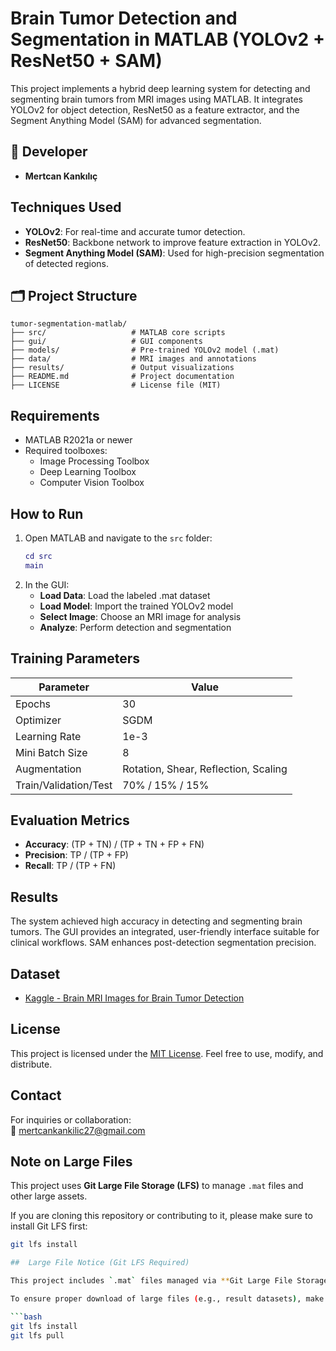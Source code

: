 # Brain Tumor Detection and Segmentation in MATLAB (YOLOv2 + ResNet50 + SAM)

This project implements a hybrid deep learning system for detecting and segmenting brain tumors from MRI images using MATLAB. It integrates YOLOv2 for object detection, ResNet50 as a feature extractor, and the Segment Anything Model (SAM) for advanced segmentation.

## 👤 Developer

- **Mertcan Kankılıç**

##  Techniques Used

- **YOLOv2**: For real-time and accurate tumor detection.
- **ResNet50**: Backbone network to improve feature extraction in YOLOv2.
- **Segment Anything Model (SAM)**: Used for high-precision segmentation of detected regions.

## 🗂 Project Structure

```
tumor-segmentation-matlab/
├── src/                   # MATLAB core scripts
├── gui/                   # GUI components
├── models/                # Pre-trained YOLOv2 model (.mat)
├── data/                  # MRI images and annotations
├── results/               # Output visualizations
├── README.md              # Project documentation
├── LICENSE                # License file (MIT)
```

##  Requirements

- MATLAB R2021a or newer
- Required toolboxes:
  - Image Processing Toolbox
  - Deep Learning Toolbox
  - Computer Vision Toolbox

##  How to Run

1. Open MATLAB and navigate to the `src` folder:
   ```matlab
   cd src
   main
   ```
2. In the GUI:
   - **Load Data**: Load the labeled .mat dataset
   - **Load Model**: Import the trained YOLOv2 model
   - **Select Image**: Choose an MRI image for analysis
   - **Analyze**: Perform detection and segmentation

##  Training Parameters

| Parameter                 | Value              |
|---------------------------|--------------------|
| Epochs                   | 30                 |
| Optimizer                | SGDM               |
| Learning Rate            | 1e-3               |
| Mini Batch Size          | 8                  |
| Augmentation             | Rotation, Shear, Reflection, Scaling |
| Train/Validation/Test    | 70% / 15% / 15%     |

##  Evaluation Metrics

- **Accuracy**: (TP + TN) / (TP + TN + FP + FN)
- **Precision**: TP / (TP + FP)
- **Recall**: TP / (TP + FN)

##  Results

The system achieved high accuracy in detecting and segmenting brain tumors. The GUI provides an integrated, user-friendly interface suitable for clinical workflows. SAM enhances post-detection segmentation precision.

##  Dataset

- [Kaggle - Brain MRI Images for Brain Tumor Detection](https://www.kaggle.com/datasets/navoneel/brain-mri-images-for-brain-tumor-detection)

##  License

This project is licensed under the [MIT License](LICENSE). Feel free to use, modify, and distribute.

##  Contact

For inquiries or collaboration:  
📧 mertcankankilic27@gmail.com

##  Note on Large Files

This project uses **Git Large File Storage (LFS)** to manage `.mat` files and other large assets.

If you are cloning this repository or contributing to it, please make sure to install Git LFS first:

```bash
git lfs install

##  Large File Notice (Git LFS Required)

This project includes `.mat` files managed via **Git Large File Storage (LFS)**.

To ensure proper download of large files (e.g., result datasets), make sure you have Git LFS installed:

```bash
git lfs install
git lfs pull
